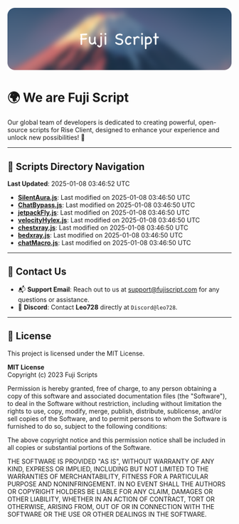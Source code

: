 ![Banner](.github/b.webp)

# 🌍 **We are Fuji Script**

Our global team of developers is dedicated to creating powerful, open-source scripts for Rise Client, designed to enhance your experience and unlock new possibilities! 🌟

---
<!-- SCRIPTS_NAVIGATION_START -->
## 📂 **Scripts Directory Navigation**

**Last Updated**: 2025-01-08 03:46:52 UTC

- **[SilentAura.js](scripts/SilentAura.js)**: Last modified on 2025-01-08 03:46:50 UTC
- **[ChatBypass.js](scripts/ChatBypass.js)**: Last modified on 2025-01-08 03:46:50 UTC
- **[jetpackFly.js](scripts/jetpackFly.js)**: Last modified on 2025-01-08 03:46:50 UTC
- **[velocityHylex.js](scripts/velocityHylex.js)**: Last modified on 2025-01-08 03:46:50 UTC
- **[chestxray.js](scripts/chestxray.js)**: Last modified on 2025-01-08 03:46:50 UTC
- **[bedxray.js](scripts/bedxray.js)**: Last modified on 2025-01-08 03:46:50 UTC
- **[chatMacro.js](scripts/chatMacro.js)**: Last modified on 2025-01-08 03:46:50 UTC

<!-- SCRIPTS_NAVIGATION_END -->

---

## 💬 **Contact Us**  
- 📬 **Support Email**: Reach out to us at [support@fujiscript.com](mailto:support@fujiscript.com) for any questions or assistance.  
- 💬 **Discord**: Contact **Leo728** directly at `Discord@leo728`.

---

## 📜 **License**

This project is licensed under the MIT License.  

**MIT License**  
Copyright (c) 2023 Fuji Scripts  

Permission is hereby granted, free of charge, to any person obtaining a copy of this software and associated documentation files (the "Software"), to deal in the Software without restriction, including without limitation the rights to use, copy, modify, merge, publish, distribute, sublicense, and/or sell copies of the Software, and to permit persons to whom the Software is furnished to do so, subject to the following conditions:  

The above copyright notice and this permission notice shall be included in all copies or substantial portions of the Software.  

THE SOFTWARE IS PROVIDED "AS IS", WITHOUT WARRANTY OF ANY KIND, EXPRESS OR IMPLIED, INCLUDING BUT NOT LIMITED TO THE WARRANTIES OF MERCHANTABILITY, FITNESS FOR A PARTICULAR PURPOSE AND NONINFRINGEMENT. IN NO EVENT SHALL THE AUTHORS OR COPYRIGHT HOLDERS BE LIABLE FOR ANY CLAIM, DAMAGES OR OTHER LIABILITY, WHETHER IN AN ACTION OF CONTRACT, TORT OR OTHERWISE, ARISING FROM, OUT OF OR IN CONNECTION WITH THE SOFTWARE OR THE USE OR OTHER DEALINGS IN THE SOFTWARE.  
